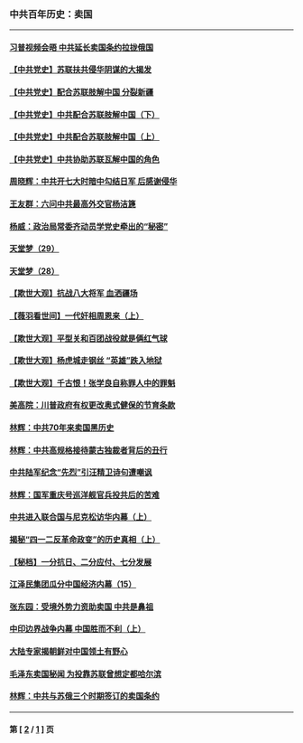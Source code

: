### 中共百年历史：卖国
---
#### [习普视频会晤 中共延长卖国条约拉拢俄国](../../pages/nf1176117/n13060971.md?07180430) 
#### [【中共党史】苏联扶共侵华阴谋的大揭发](../../pages/nf1176117/n13056050.md?07180430) 
#### [【中共党史】配合苏联肢解中国 分裂新疆](../../pages/nf1176117/n13040700.md?07180430) 
#### [【中共党史】中共配合苏联肢解中国（下）](../../pages/nf1176117/n13035660.md?07180430) 
#### [【中共党史】中共配合苏联肢解中国（上）](../../pages/nf1176117/n13030262.md?07180430) 
#### [【中共党史】中共协助苏联瓦解中国的角色](../../pages/nf1176117/n13018109.md?07180430) 
#### [周晓辉：中共开七大时暗中勾结日军 后感谢侵华](../../pages/nf1176117/n12921960.md?07180430) 
#### [王友群：六问中共最高外交官杨洁篪](../../pages/nf1176117/n12836495.md?07180430) 
#### [杨威：政治局常委齐动员学党史牵出的“秘密”](../../pages/nf1176117/n12764642.md?07180430) 
#### [天堂梦（29）](../../pages/nf1176117/n12408465.md?07180430) 
#### [天堂梦（28）](../../pages/nf1176117/n12408309.md?07180430) 
#### [【欺世大观】抗战八大将军 血洒疆场](../../pages/nf1176117/n12357044.md?07180430) 
#### [【薇羽看世间】一代奸相周恩来（上）](../../pages/nf1176117/n12401109.md?07180430) 
#### [【欺世大观】平型关和百团战役就是俩红气球](../../pages/nf1176117/n12359157.md?07180430) 
#### [【欺世大观】杨虎城走钢丝 “英雄”跌入地狱](../../pages/nf1176117/n12358840.md?07180430) 
#### [【欺世大观】千古恨！张学良自称罪人中的罪魁](../../pages/nf1176117/n12358629.md?07180430) 
#### [美高院：川普政府有权更改奥式健保的节育条款](../../pages/nf1176117/n12242171.md?07180430) 
#### [林辉：中共70年来卖国黑历史](../../pages/nf1176117/n11552181.md?07180430) 
#### [林辉：中共高规格接待蒙古独裁者背后的丑行](../../pages/nf1176117/n11225005.md?07180430) 
#### [中共陆军纪念“先烈”引汪精卫诗句遭嘲讽](../../pages/nf1176117/n11153345.md?07180430) 
#### [林辉：国军重庆号巡洋舰官兵投共后的苦难](../../pages/nf1176117/n10997801.md?07180430) 
#### [中共进入联合国与尼克松访华内幕（上）](../../pages/nf1176117/n10138788.md?07180430) 
#### [揭秘“四一二反革命政变”的历史真相（上）](../../pages/nf1176117/n9996650.md?07180430) 
#### [【秘档】一分抗日、二分应付、七分发展](../../pages/nf1176117/n9331484.md?07180430) 
#### [江泽民集团瓜分中国经济内幕（15）](../../pages/nf1176117/n9268584.md?07180430) 
#### [张东园：受境外势力资助卖国 中共是鼻祖](../../pages/nf1176117/n9272480.md?07180430) 
#### [中印边界战争内幕 中国胜而不利（上）](../../pages/nf1176117/n9252458.md?07180430) 
#### [大陆专家揭朝鲜对中国领土有野心](../../pages/nf1176117/n9074056.md?07180430) 
#### [毛泽东卖国秘闻 为投靠苏联曾想定都哈尔滨](../../pages/nf1176117/n9058631.md?07180430) 
#### [林辉：中共与苏俄三个时期签订的卖国条约](../../pages/nf1176117/n9036062.md?07180430) 

---
#### 第 [ [2](./2.md?07180430) / [1](./1.md?07180430) ] 页
